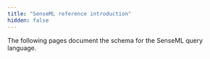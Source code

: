```yaml
---
title: "SenseML reference introduction"
hidden: false
---
```

The following pages document the schema for the SenseML query language.